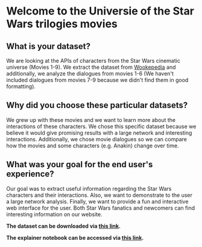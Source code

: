 Welcome to the Universie of the Star Wars trilogies movies
==================================

## What is your dataset?
We are looking at the APIs of characters from the Star Wars cinematic universe (Movies 1-9). We extract the dataset from [Wookepedia](https://starwars.fandom.com/wiki/Main_Page) and additionally, we analyze the dialogues from movies 1-6 (We haven't included dialogues from movies 7-9 because we didn't find them in good formatting).
## Why did you choose these particular datasets?
We grew up with these movies and we want to learn more about the interactions of these characters. We chose this specific dataset because we believe it would give promising results with a large network and interesting interactions. Additionally, we chose movie dialogues so we can compare how the movies and some characters (e.g. Anakin) change over time.
## What was your goal for the end user's experience?
Our goal was to extract useful information regarding the Star Wars characters and their interactions. Also, we want to demonstrate to the user a large network analysis. Finally, we want to provide a fun and interactive web interface for the user. Both Star Wars fanatics and newcomers can find interesting information on our website.

**The dataset can be downloaded via [this link](https://github.com/MiaMiya/Star_Wars_Trilogies/tree/main/SW_Book/data).**

**The explainer notebook can be accessed via [this link](https://nbviewer.org/github/MiaMiya/Star_Wars_Trilogies/blob/main/project_Final_run.ipynb).**
